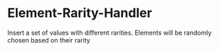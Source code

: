 # Element-Rarity-Handler
Insert a set of values with different rarities. Elements will be randomly chosen based on their rarity
